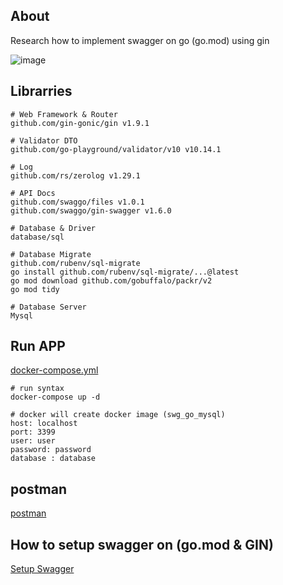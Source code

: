 ## About

Research how to implement swagger on go (go.mod) using gin

![image](https://github.com/denitiawan/research-swagger-gomod-gin/assets/11941308/961c63b7-eb50-42f7-9f54-3381631fd641)


## Librarries

```
# Web Framework & Router
github.com/gin-gonic/gin v1.9.1

# Validator DTO
github.com/go-playground/validator/v10 v10.14.1

# Log
github.com/rs/zerolog v1.29.1

# API Docs
github.com/swaggo/files v1.0.1
github.com/swaggo/gin-swagger v1.6.0

# Database & Driver
database/sql

# Database Migrate
github.com/rubenv/sql-migrate
go install github.com/rubenv/sql-migrate/...@latest
go mod download github.com/gobuffalo/packr/v2
go mod tidy

# Database Server
Mysql
```

## Run APP

[docker-compose.yml](https://github.com/denitiawan/research-swagger-gomod-gin/blob/main/docker-compose/docker-compose.yml)

```
# run syntax
docker-compose up -d

# docker will create docker image (swg_go_mysql)
host: localhost
port: 3399      
user: user
password: password
database : database
```

## postman

[postman](https://github.com/denitiawan/research-swagger-gomod-gin/blob/main/postman/Swagger-GO.18-v%201.0.0.postman_collection.json)

## How to setup swagger on (go.mod & GIN)
[Setup Swagger](https://github.com/denitiawan/research-swagger-gomod-gin/blob/main/readme/setup_swagger.md)
